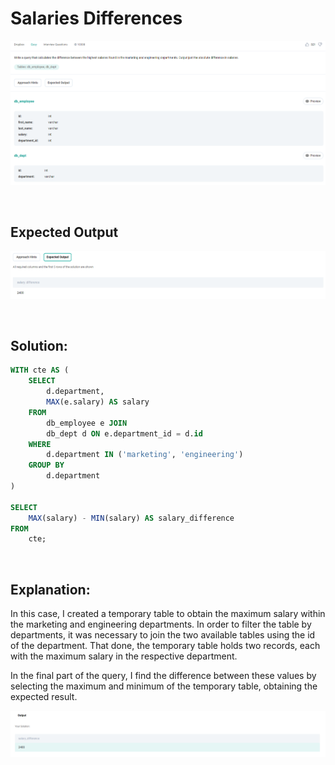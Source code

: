 # Salaries Differences

<div id="header" align="center">
  <img src="https://github.com/MartaCasdelg/StrataScratch-SQL-Challenges/blob/main/Easy/Images/salaries_differences_1.png" />
</div>

&nbsp;


## Expected Output

<div id="header" align="center">
  <img src="https://github.com/MartaCasdelg/StrataScratch-SQL-Challenges/blob/main/Easy/Images/salaries_differences_2.png" />
</div>

&nbsp;


## Solution:

```sql
WITH cte AS (
    SELECT
        d.department,
        MAX(e.salary) AS salary
    FROM
        db_employee e JOIN
        db_dept d ON e.department_id = d.id
    WHERE
        d.department IN ('marketing', 'engineering')
    GROUP BY
        d.department
)

SELECT
    MAX(salary) - MIN(salary) AS salary_difference
FROM
    cte;
```
&nbsp;

## Explanation:

In this case, I created a temporary table to obtain the maximum salary within the marketing and engineering departments. In order to filter the table by departments, it was necessary to join the two available tables using the id of the department. That done, the temporary table holds two records, each with the maximum salary in the respective department. 

In the final part of the query, I find the difference between these values by selecting the maximum and minimum of the temporary table, obtaining the expected result.


<div id="header" align="center">
  <img src="https://github.com/MartaCasdelg/StrataScratch-SQL-Challenges/blob/main/Easy/Images/salaries_differences_output.png" />
</div>